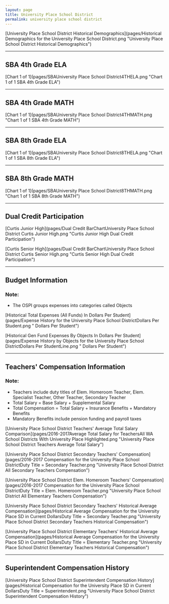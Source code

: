```yaml
---
layout: page
title: University Place School District
permalink: university place school district
---
```



[University Place School District Historical Demographics](pages/Historical Demographics for the University Place School District.png "University Place School District Historical Demographics")

___

## SBA 4th Grade ELA

[Chart 1 of 1](pages/SBAUniversity Place School District4THELA.png "Chart 1 of 1 SBA 4th Grade ELA")


___

## SBA 4th Grade MATH

[Chart 1 of 1](pages/SBAUniversity Place School District4THMATH.png "Chart 1 of 1 SBA 4th Grade MATH")


___

## SBA 8th Grade ELA

[Chart 1 of 1](pages/SBAUniversity Place School District8THELA.png "Chart 1 of 1 SBA 8th Grade ELA")


___

## SBA 8th Grade MATH

[Chart 1 of 1](pages/SBAUniversity Place School District8THMATH.png "Chart 1 of 1 SBA 8th Grade MATH")


___

## Dual Credit Participation

[Curtis Junior High](pages/Dual Credit BarChartUniversity Place School District Curtis Junior High.png "Curtis Junior High Dual Credit Participation")

[Curtis Senior High](pages/Dual Credit BarChartUniversity Place School District Curtis Senior High.png "Curtis Senior High Dual Credit Participation")


___

## Budget Information
### Note:
- The OSPI groups expenses into categories called Objects

[Historical Total Expenses (All Funds) In Dollars Per Student](pages/Expense History for the University Place School DistrictDollars Per Student.png " Dollars Per Student")

[Historical Gen Fund Expenses By Objects In Dollars Per Student](pages/Expense History by Objects for the University Place School DistrictDollars Per StudentLine.png " Dollars Per Student")


___

## Teachers' Compensation Information
### Note:
- Teachers include duty titles of Elem. Homeroom Teacher, Elem. Specialist Teacher, Other Teacher, Secondary Teacher
- Total Salary = Base Salary + Supplemental Salary
- Total Compensation = Total Salary + Insurance Benefits + Mandatory Benefits
- Mandatory Benefits include pension funding and payroll taxes

[University Place School District Teachers' Average Total Salary Comparison](pages/2016-2017Average Total Salary for TeachersAll WA School Districts With University Place Highlighted.png "University Place School District Teachers Average Total Salary")

[University Place School District Secondary Teachers' Compensation](pages/2016-2017 Compensation for the University Place School DistrictDuty Title = Secondary Teacher.png "University Place School District All Secondary Teachers Compensation")

[University Place School District Elem. Homeroom Teachers' Compensation](pages/2016-2017 Compensation for the University Place School DistrictDuty Title = Elem. Homeroom Teacher.png "University Place School District All Elementary Teachers Compensation")

[University Place School District Secondary Teachers' Historical Average Compensation](pages/Historical Average Compensation for the University Place SD in Current DollarsDuty Title = Secondary Teacher.png "University Place School District Secondary Teachers Historical Compensation")

[University Place School District Elementary Teachers' Historical Average Compensation](pages/Historical Average Compensation for the University Place SD in Current DollarsDuty Title = Elementary Teacher.png "University Place School District Elementary Teachers Historical Compensation")


___

## Superintendent Compensation History

[University Place School District Superintendent Compensation History](pages/Historical Compensation for the University Place SD in Current DollarsDuty Title = Superintendent.png "University Place School District Superintendent Compensation History")

